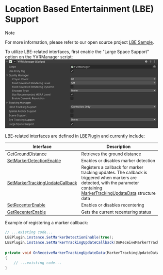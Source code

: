 # Location Based Entertainment (LBE) Support

> [!note]
>
> For more information, please refer to our open source project [LBE Sample](https://github.com/PlayForDreamDevelopers/LBESample-Unity).

To utilize LBE-related interfaces, first enable the "Large Space Support" option on the YVRManager script:
![Large Space Support](assets/LBE/2025-03-19-15-30-05.png)

LBE-related interfaces are defined in [LBEPlugin][lbe-plugin] and currently include:

| Interface                                                              | Description                                                                                                                                                                                                 |
| ---------------------------------------------------------------------- | ----------------------------------------------------------------------------------------------------------------------------------------------------------------------------------------------------------- |
| [GetGroundDistance][get-ground-distance]                               | Retrieves the ground distance                                                                                                                                                                               |
| [SetMarkerDetectionEnable][set-marker-detection-enable]                | Enables or disables marker detection                                                                                                                                                                        |
| [SetMarkerTrackingUpdateCallback][set-marker-tracking-update-callback] | Registers a callback for marker tracking updates. The callback is triggered when markers are detected, with the parameter containing [MarkerTrackingUpdateData][marker-tracking-update-data] structure data |
| [SetRecenterEnable][set-recenter-enable]                               | Enables or disables recentering                                                                                                                                                                             |
| [GetRecenterEnable][get-recenter-enable]                               | Gets the current recentering status                                                                                                                                                                         |

Example of registering a marker callback:

```csharp
// ...existing code...
LBEPlugin.instance.SetMarkerDetectionEnable(true);
LBEPlugin.instance.SetMarkerTrackingUpdateCallback(OnReceiveMarkerTrackingUpdateData);

private void OnReceiveMarkerTrackingUpdateData(MarkerTrackingUpdateData data)
{
    // ...existing code...
}
```

[lbe-plugin]: xref:YVR.Enterprise.LBE.LBEPlugin
[get-ground-distance]: xref:YVR.Enterprise.LBE.LBEPlugin.GetGroundDistance
[set-marker-detection-enable]: xref:YVR.Enterprise.LBE.LBEPlugin.SetMarkerDetectionEnable(System.Boolean)
[set-marker-tracking-update-callback]: xref:YVR.Enterprise.LBE.LBEPlugin.SetMarkerTrackingUpdateCallback(System.Action{YVR.Enterprise.LBE.MarkerTrackingUpdateData})
[marker-tracking-update-data]: xref:YVR.Enterprise.LBE.MarkerTrackingUpdateData
[set-recenter-enable]: xref:YVR.Enterprise.LBE.LBEPlugin.SetRecenterEnable(System.Boolean)
[get-recenter-enable]: xref:YVR.Enterprise.LBE.LBEPlugin.GetRecenterEnable
